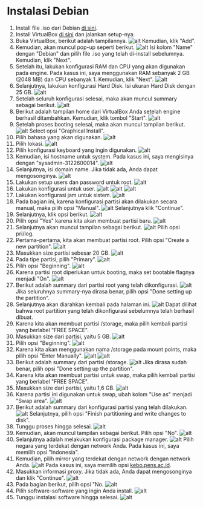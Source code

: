 # Instalasi Debian

1. Install file .iso dari Debian [di sini](https://www.debian.org/download).
2. Install VirtualBox [di sini](https://www.virtualbox.org/wiki/Downloads) dan jalankan setup-nya.
3. Buka VirtualBox, berikut adalah tampilannya.
   ![alt](./assets/1.png)
   Kemudian, klik "Add".
4. Kemudian, akan muncul pop-up seperti berikut.
   ![alt](./assets/2.png)
   Isi kolom "Name" dengan "Debian" dan pilih file .iso yang telah di-install sebelumnya. Kemudian, klik "Next".
5. Setelah itu, lakukan konfigurasi RAM dan CPU yang akan digunakan pada engine. Pada kasus ini, saya menggunakan RAM sebanyak 2 GB (2048 MB) dan CPU sebanyak 1. Kemudian, klik "Next".
   ![alt](./assets/3.png)
6. Selanjutnya, lakukan konfigurasi Hard Disk. Isi ukuran Hard Disk dengan 25 GB.
   ![alt](./assets/4.png)
7. Setelah seluruh konfigurasi selesai, maka akan muncul summary sebagai berikut.
   ![alt](./assets/5.png)
8. Berikut adalah tampilan home dari VirtualBox Anda setelah engine berhasil ditambahkan. Kemudian, klik tombol "Start".
   ![alt](./assets/6.png)
9. Setelah proses booting selesai, maka akan muncul tampilan berikut.
   ![alt](./assets/7.png)
   Select opsi "Graphical Install".
10. Pilih bahasa yang akan digunakan.
    ![alt](./assets/12.png)
11. Pilih lokasi.
    ![alt](./assets/13.png)
12. Pilih konfigurasi keyboard yang ingin digunakan.
    ![alt](./assets/14.png)
13. Kemudian, isi hostname untuk system. Pada kasus ini, saya mengisinya dengan "sysadmin-3122600014".
    ![alt](./assets/15.png)
14. Selanjutnya, isi domain name. Jika tidak ada, Anda dapat mengosonginya.
    ![alt](./assets/16.png)
15. Lakukan setup users dan password untuk root.
    ![alt](./assets/17.png)
16. Lakukan konfigurasi untuk user.
    ![alt](./assets/18.png)
    ![alt](./assets/19.png)
    ![alt](./assets/20.png)
17. Lakukan konfigurasi jam untuk sistem.
    ![alt](./assets/21.png)
18. Pada bagian ini, karena konfigurasi partisi akan dilakukan secara manual, maka pilih opsi "Manual".
    ![alt](./assets/22.png)
    Selanjutnya klik "Continue".
19. Selanjutnya, klik opsi berikut.
    ![alt](./assets/23.png)
20. Pilih opsi "Yes" karena kita akan membuat partisi baru.
    ![alt](./assets/24.png)
21. Selanjutnya akan muncul tampilan sebagai berikut.
    ![alt](./assets/25.png)
    Pilih opsi pri/log.
22. Pertama-pertama, kita akan membuat partisi root. Pilih opsi "Create a new partition".
    ![alt](./assets/26.png)
23. Masukkan size partisi sebesar 20 GB.
    ![alt](./assets/27.png)
24. Pada tipe partisi, pilih "Primary".
    ![alt](./assets/28.png)
25. Pilih opsi "Beginning".
    ![alt](./assets/29.png)
26. Karena partisi root diperlukan untuk booting, maka set bootable flagnya menjadi "On".
    ![alt](./assets/40.png)
27. Berikut adalah summary dari partisi root yang telah dikonfigurasi.
    ![alt](./assets/30.png)
    Jika seluruhnya summary-nya dirasa benar, pilih opsi "Done setting up the partition".
28. Selanjutnya akan diarahkan kembali pada halaman ini.
    ![alt](./assets/31.png)
    Dapat dilihat bahwa root partition yang telah dikonfigurasi sebelumnya telah berhasil dibuat.
29. Karena kita akan membuat partisi /storage, maka pilih kembali partisi yang berlabel "FREE SPACE".
30. Masukkan size dari partisi, yaitu 5 GB.
    ![alt](./assets/32.png)
31. Pilih opsi "Beginning".
    ![alt](./assets/33.png)
32. Karena kita akan menggunakan nama /storage pada mount points, maka pilih opsi "Enter Manually".
    ![alt](./assets/34.png)
    ![alt](./assets/35.png)
33. Berikut adalah summary dari partisi /storage.
    ![alt](./assets/36.png)
    Jika dirasa sudah benar, pilih opsi "Done setting up the partition".
34. Karena kita akan membuat partisi untuk swap, maka pilih kembali partisi yang berlabel "FREE SPACE".
35. Masukkan size dari partisi, yaitu 1,6 GB.
    ![alt](./assets/37.png)
36. Karena partisi ini digunakan untuk swap, ubah kolom "Use as" menjadi "Swap area".
    ![alt](./assets/38.png)
37. Berikut adalah summary dari konfigurasi partisi yang telah dilakukan.
    ![alt](./assets/39.png)
    Selanjutnya, pilih opsi "Finish partitioning and write changes to disk".
38. Tunggu proses hingga selesai.
    ![alt](./assets/41.png)
39. Kemudian, akan muncul tampilan sebagai berikut. Pilih opsi "No".
    ![alt](./assets/42.png)
40. Selanjutnya adalah melakukan konfigurasi package manager.
    ![alt](./assets/43.png)
    Pilih negara yang terdekat dengan network Anda. Pada kasus ini, saya memilih opsi "Indonesia".
41. Kemudian, pilih mirror yang terdekat dengan network dengan network Anda.
    ![alt](./assets/44.png)
    Pada kasus ini, saya memilih opsi [kebo.pens.ac.id](https://kebo.pens.ac.id).
42. Masukkan informasi proxy. Jika tidak ada, Anda dapat mengosonginya dan klik "Continue".
    ![alt](./assets/45.png)
43. Pada bagian berikut, pilih opsi "No.
    ![alt](./assets/46.png)
44. Pilih software-software yang ingin Anda install.
    ![alt](./assets/47.png)
45. Tunggu instalasi software hingga selesai.
    ![alt](./assets/48.png)

